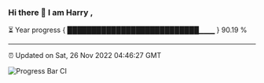 ### Hi there 👋 I am Harry , 

⏳ Year progress { ███████████████████████████▁▁▁ } 90.19 %

---

⏰ Updated on Sat, 26 Nov 2022 04:46:27 GMT

![Progress Bar CI](https://github.com/duykhang68/duykhang68/workflows/Progress%20Bar%20CI/badge.svg)
